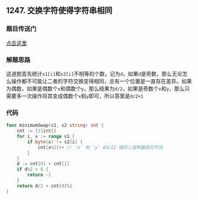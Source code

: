 ## 1247. 交换字符使得字符串相同

### 题目传送门

[点击这里](https://leetcode.cn/problems/minimum-swaps-to-make-strings-equal/)

### 解题思路

这道题首先统计`s1[i]`和`s2[i]`不相等的个数，记为`d`，如果`d`是奇数，那么无论怎么操作都不可能让二者的字符交换变得相同，总有一个位置是一直存在差异。如果为偶数，如果是偶数个`x`和偶数个`y`，那么结果为`d/2`，如果是奇数个`x`和`y`，那么只需要多一次操作将其变成偶数个`x`和`y`即可，所以答案是`d/2+1`

### 代码

```go
func minimumSwap(s1, s2 string) int {
    cnt := [2]int{}
    for i, x := range s1 {
        if byte(x) != s2[i] {
            cnt[x%2]++ // 'x' 和 'y' ASCII 值的二进制最低位不同
        }
    }
    d := cnt[0] + cnt[1]
    if d%2 > 0 {
        return -1
    }
    return d/2 + cnt[0]%2
}

```
